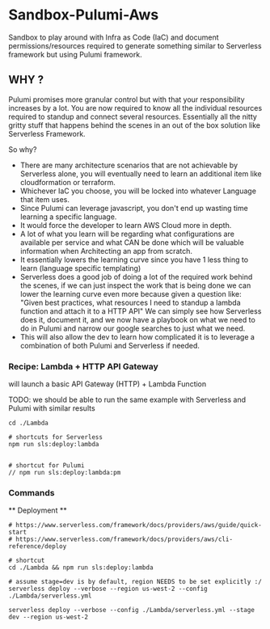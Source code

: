 # Sandbox-Pulumi-Aws
Sandbox to play around with Infra as Code (IaC) and document permissions/resources required to generate something similar to Serverless framework but using Pulumi framework.

## WHY ?
Pulumi promises more granular control but with that your responsibility increases by a lot.
You are now required to know all the individual resources required to standup and connect
several resources. Essentially all the nitty gritty stuff that happens behind the scenes
in an out of the box solution like Serverless Framework.

So why?
- There are many architecture scenarios that are not achievable by Serverless alone,
you will eventually need to learn an additional item like cloudformation or terraform.
- Whichever IaC you choose, you will be locked into whatever Language that item uses.
- Since Pulumi can leverage javascript, you don't end up wasting time
learning a specific language.
- It would force the developer to learn AWS Cloud more in depth.
- A lot of what you learn will be regarding what configurations are available per
service and what CAN be done which will be valuable information when Architecting an app from scratch.
- It essentially lowers the learning curve since you have 1 less thing to learn (language specific templating)
- Serverless does a good job of doing a lot of the required work behind the scenes, if we can just inspect
the work that is being done we can lower the learning curve even more because given a question like:
"Given best practices, what resources I need to standup a lambda function and attach it to a HTTP API"
We can simply see how Serverless does it, document it, and we now have a playbook on what we need
to do in Pulumi and narrow our google searches to just what we need.
- This will also allow the dev to learn how complicated it is to leverage a combination of
both Pulumi and Serverless if needed.



###  Recipe: Lambda + HTTP API Gateway

will launch a basic API Gateway (HTTP) + Lambda Function

TODO:
we should be able to run the same example with Serverless and Pulumi with
similar results

```
cd ./Lambda

# shortcuts for Serverless
npm run sls:deploy:lambda


# shortcut for Pulumi
// npm run sls:deploy:lambda:pm
```



### Commands

** Deployment **
```
# https://www.serverless.com/framework/docs/providers/aws/guide/quick-start
# https://www.serverless.com/framework/docs/providers/aws/cli-reference/deploy

# shortcut
cd ./Lambda && npm run sls:deploy:lambda

# assume stage=dev is by default, region NEEDS to be set explicitly :/
serverless deploy --verbose --region us-west-2 --config ./Lambda/serverless.yml

serverless deploy --verbose --config ./Lambda/serverless.yml --stage dev --region us-west-2
```
